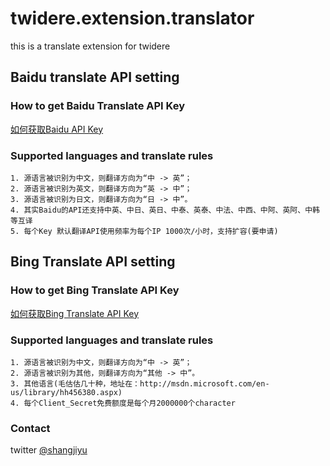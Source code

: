 twidere.extension.translator
============================

this is a translate extension for twidere

Baidu translate API setting
-----------------------------------------
### How to get Baidu Translate API Key
[如何获取Baidu API Key](http://developer.baidu.com/wiki/index.php?title=%E5%B8%AE%E5%8A%A9%E6%96%87%E6%A1%A3%E9%A6%96%E9%A1%B5/%E7%BD%91%E7%AB%99%E6%8E%A5%E5%85%A5/%E5%85%A5%E9%97%A8%E6%8C%87%E5%8D%97)<br />

### Supported languages and translate rules
	1. 源语言被识别为中文，则翻译方向为“中 -> 英”；
    2. 源语言被识别为英文，则翻译方向为“英 -> 中”；
    3. 源语言被识别为日文，则翻译方向为“日 -> 中”。
    4. 其实Baidu的API还支持中英、中日、英日、中泰、英泰、中法、中西、中阿、英阿、中韩等互译
   	5. 每个Key 默认翻译API使用频率为每个IP 1000次/小时，支持扩容(要申请)
    
Bing Translate API setting
------------------------------------------
### How to get Bing Translate API Key
[如何获取Bing Translate API Key](http://blogs.msdn.com/b/translation/p/gettingstarted1.aspx)<br/>

### Supported languages and translate rules
	1. 源语言被识别为中文，则翻译方向为“中 -> 英”；
    2. 源语言被识别为其他，则翻译方向为“其他 -> 中”。
    3. 其他语言(毛估估几十种，地址在：http://msdn.microsoft.com/en-us/library/hh456380.aspx)
    4. 每个Client_Secret免费额度是每个月2000000个character
    
### Contact
twitter [@shangjiyu](https://twitter.com/shangjiyu)